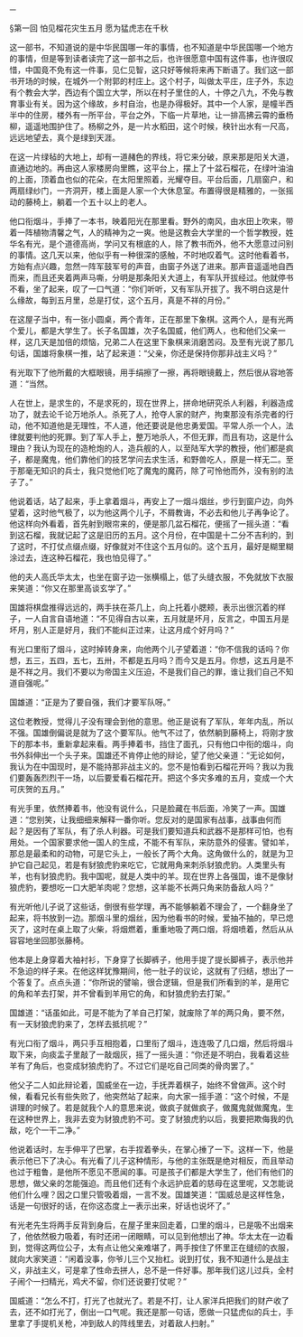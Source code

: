    一 

   §第一回 怕见榴花灾生五月 愿为猛虎志在千秋

   这一部书，不知道说的是中华民国哪一年的事情，也不知道是中华民国哪一个地方的事情，但是等到读者读完了这一部书之后，也许很愿意中国有这件事，也许很叹惜，中国竟不免有这一件事，见仁见智，这只好等候将来再下断语了。我们这一部书开场的时候，在城外一个附郭的村庄上。这个村子，叫做太平庄，庄子外，东边有个教会大学，西边有个国立大学，所以在村子里住的人，十停之八九，不免与教育事业有关。因为这个缘故，乡村自治，也是办得极好。其中一个人家，是幢半西半中的住房，楼外有一所平台，平台之外，下临一片草地，让一排高拂云霄的垂杨柳，遥遥地围护住了。杨柳之外，是一片水稻田，这个时候，秧针出水有一尺高，远远地望去，真个是绿到天涯。

   在这一片绿毡的大地上，却有一道赭色的界线，将它来分破，原来那是阳关大道，直通边地的。再由这人家楼房向里瞧，这平台上，摆上了十盆石榴花，在绿叶油油的上面，顶着血也似的花朵，在太阳里照着，光耀夺目。平台后面，几扇窗户，和两扇绿纱门，一齐洞开，楼上面是人家一个大休息室。布置得很是精雅的，一张摇动的藤椅上，躺着一个五十以上的老人。

   他口衔烟斗，手捧了一本书，映着阳光在那里看。野外的南风，由水田上吹来，带着一阵植物清馨之气，人的精神为之一爽。他是这教会大学里的一个哲学教授，姓华名有光，是个道德高尚，学问又有根底的人，除了教书而外，他不大愿意过问别的事情。这几天以来，他似乎有一种很深的感触，不时地叹着气。这时他看着书，方始有点兴趣，忽然一阵军鼓军号的声音，由窗子外送了进来。那声音遥遥地自西而来，而且还夹着两声马嘶，分明是那条阳关大道上，有军队开拔经过。他就停书不看，坐了起来，叹了一口气道：“你们听听，又有军队开拔了。我不明白这是什么缘故，每到五月里，总是打仗，这个五月，真是不祥的月份。”

   在这屋子当中，有一张小圆桌，两个青年，正在那里下象棋。这两个人，是有光两个爱儿，都是大学生了。长子名国雄，次子名国威，他们两人，也和他们父亲一样，这几天是加倍的烦恼，兄弟二人在这里下象棋来消磨苦闷。及至有光说了那几句话，国雄将象棋一推，站了起来道：“父亲，你还是保持你那非战主义吗？”

   有光取下了他所戴的大框眼镜，用手绢擦了一擦，再将眼镜戴上，然后很从容地答道：“当然。

   人在世上，是求生的，不是求死的，现在世界上，拼命地研究杀人利器，利器造成功了，就去论千论万地杀人。杀死了人，抢夺人家的财产，拘束那没有杀完者的行动，他不知道他是无理性，不人道，他还要说是他忠勇爱国。平常人杀一个人，法律就要判他的死罪。到了军人手上，整万地杀人，不但无罪，而且有功，这是什么理由？我认为现在的造枪炮的人，造兵舰的人，以至陆军大学的教授，他们都是疯子，都是魔鬼，他们靠他们的技艺学问去求生活，和野兽吃人，原是一样无二。至于那毫无知识的兵士，我只觉他们吃了魔鬼的魔药，除了可怜他而外，没有别的法子了。”

   他说着话，站了起来，手上拿着烟斗，再安上了一烟斗烟丝，步行到窗户边，向外望着，这时他气极了，以为他这两个儿子，不屑教诲，不必去和他儿子再争论了。他这样向外看着，首先射到眼帘来的，便是那几盆石榴花，便摇了一摇头道：“看到这石榴，我就记起了这是旧历的五月。这个月份，在中国是十二分不吉利的，到了这时，不打仗点缀点缀，好像就对不住这个五月似的。这个五月，最好是糊里糊涂过去，连这种石榴花，我也怕见得了。”

   他的夫人高氏华太太，也坐在窗子边一张横榻上，低了头缝衣服，不免就放下衣服来笑道：“你又在那里高谈玄学了。”

   国雄将棋盘推得远远的，两手扶在茶几上，向上托着小腮颊，表示出很沉着的样子，一人自言自语地道：“不见得自古以来，五月就是坏月，反言之，中国五月是坏月，别人正是好月，我们不能纠正过来，让这月成个好月吗？”

   有光口里衔了烟斗，这时掉转身来，向他两个儿子望着道：“你不信我的话吗？你想，五三，五四，五七，五卅，不都是五月吗？而今又是五月。你想，这五月是不是不祥之月。我们不要以为帝国主义压迫，不是我们自己的罪，谁让我们自己不知道自强呢。”

   国雄道：“正是为了要自强，我们才要军队呀。”

   这位老教授，觉得儿子没有理会到他的意思。他正是说有了军队，年年内乱，所以不强。国雄倒偏说是就为了这个要军队。他气不过了，依然躺到藤椅上，将刚才放下的那本书，重新拿起来看。两手捧着书，挡住了面孔，只有他口中衔的烟斗，向书外斜伸出一个头子来。国雄还不肯停止他的辩论，望了他父亲道：“无论如何，我认为在中国现时，是不能持那非战主义的。您不是怕看到石榴花开吗？我以为我们要轰轰烈烈干一场，以后要爱看石榴花开。把这个多灾多难的五月，变成一个大可庆贺的五月。”

   有光手里，依然捧着书，他没有说什么，只是脸藏在书后面，冷笑了一声。国雄道：“您别笑，让我细细来解释一番你听。您反对的是国家有战事，战事由何而起？是因有了军队，有了杀人利器。可是我们要知道兵和武器不是那样可怕，也有用处。一个国家要求他一国人的生成，不能不有军队，来防意外的侵害。譬如羊，那总是最柔和的动物，可是它头上，一般长了两个大角。这角做什么的，就是为卫护它自己起见，若是有豺狼虎豹来吃它，它就用角来刺杀豺狼虎豹。人类里头有羊，也有豺狼虎豹。我中国呢，就是人类中的羊。现在世界上各强国，谁不是像豺狼虎豹，要想吃一口大肥羊肉呢？您想，这羊能不长两只角来防备敌人吗？”

   有光听他儿子说了这些话，倒很有些学理，再不能够躺着不理会了，一个翻身坐了起来，将书放到一边。那烟斗里的烟丝，因为他看书的时候，爱抽不抽的，早已熄灭了，这时在桌上取了火柴，将烟燃着，重重地吸了两口烟，将烟喷着，然后从从容容地坐回那张藤椅。

   他本是上身穿着大袖衬衫，下身穿了长脚裤子，他用手提了提长脚裤子，表示他并不急迫的样子来。在他这样犹豫期间，他一肚子的议论，这就有了归结，想出了一个答复了。点点头道：“你所说的譬喻，很合逻辑，但是我们所看到的羊，是用它的角和羊去打架，并不曾看到羊用它的角，和豺狼虎豹去打架。”

   国雄道：“话虽如此，可是不能为了羊自己打架，就废除了羊的两只角，要不然，有一天豺狼虎豹来了，怎样去抵抗呢？”

   有光口衔了烟斗，两只手互相抱着，口里衔了烟斗，连连吸了几口烟，然后将烟斗取下来，向痰盂子里敲了一敲烟灰，摇了一摇头道：“你还是不明白，我看着这些羊有了角后，也变成豺狼虎豹了。不过它们是吃自己同类的骨肉罢了。”

   他父子二人如此辩论着，国威坐在一边，手抚弄着棋子，始终不曾做声。这个时候，看看兄长有些失败了，他突然站了起来，向大家一摇手道：“这个时候，不是讲理的时候了。若是就我个人的意思来说，做疯子就做疯子，做魔鬼就做魔鬼，生在这种世界上，我非去变为豺狼虎豹不可。变了豺狼虎豹以后，我要把欺侮我的仇敌，吃个一干二净。”

   他说着话时，左手伸平了巴掌，右手捏着拳头，在掌心捶了一下。这样一下，他是表示他已下了决心。有光看了儿子这种情形，与他的主张既是绝对相反，而且举动也过于粗鲁，是他所不愿见不愿闻的事。可是孩子们都是大学生了，他们有他们的思想，做父亲的怎能强迫。而且他们还有个永远护庇着的慈母在这里呢，又怎能说他们什么哩？因之口里只管吸着烟，一言不发。国雄笑道：“国威总是这样性急，话是一句很好的话，在你这态度上一表示出来，好话也说坏了。”

   有光老先生将两手反背到身后，在屋子里来回走着，口里的烟斗，已是吸不出烟来了，他依然极力吸着，有时还闭一闭眼睛，可以见到他想出了神。华太太在一边看到，觉得这两位公子，太有点让他父亲难堪了，两手按住了怀里正在缝纫的衣服，就向大家笑道：“闲着没事，你爷儿三个又抬杠。说到打仗，我不知道什么是战主义，非战主义，可是拿了性命去拼人，总不是一件好事。那年我们这儿过兵，全村子闹个一扫精光，鸡犬不留，你们还说要打仗呢？”

   国威道：“怎么不打，打光了也就光了。若是不打，让人家洋兵把我们的财产收了去，还不如打光了，倒出一口气呢。我还是那一句话，愿做一只猛虎似的兵士，手里拿了手提机关枪，冲到敌人的阵线里去，对着敌人扫射。”

